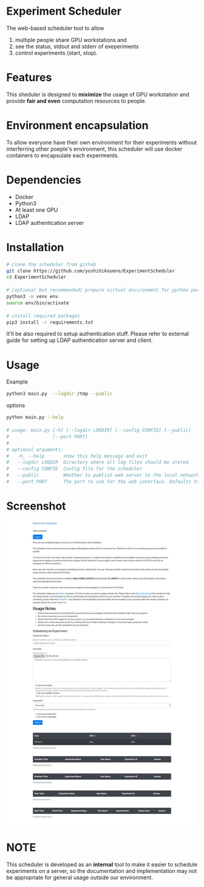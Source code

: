 # Experiment Scheduler

The web-based scheduler tool to allow

1. multiple people share GPU workstations and
2. see the status, stdout and stderr of exeperiments
3. control experiments (start, stop).


# Features

This sheduler is designed to **miximize** the usage of GPU workstation
and provide **fair and even** computation resources to people.


# Environment encapsulation

To allow everyone have their own environment for their experiments without
interferring other poeple's environment, this scheduler will use docker containers
to encapsulate each experiments.


# Dependencies

* Docker
* Python3
* At least one GPU
* LDAP
* LDAP authentication server


# Installation

```bash
# clone the scheduler from github
git clone https://github.com/yoshihikoueno/ExperimentScheduler
cd ExperimentScheduler

# [optional but recommended] prepare virtual environment for python packages
python3 -m venv env
source env/bin/activate

# install required packages
pip3 install -r requirements.txt
```

It'll be also required to setup authentication stuff.
Please refer to external guide for setting up LDAP authentication server
and client.

# Usage

Example

```bash
python3 main.py  --logdir /tmp --public
```

options

```bash
python main.py --help

# usage: main.py [-h] [--logdir LOGDIR] [--config CONFIG] [--public]
#                [--port PORT]
# 
# optional arguments:
#   -h, --help       show this help message and exit
#   --logdir LOGDIR  Directory where all log files should be stored
#   --config CONFIG  Config file for the scheduler
#   --public         Whether to publish web server to the local network
#   --port PORT      The port to use for the web interface. Defaults to 5000
```

# Screenshot

![screenshot](./screenshot.jpg)


# NOTE

This scheduler is developed as an **internal** tool to make it easier
to schedule experiments on a server, so the documentation and implementation
may not be appropriate for general usage outside our environment.
